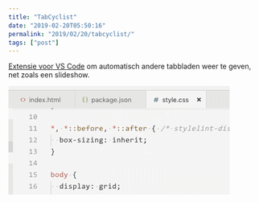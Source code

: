```yaml
---
title: "TabCyclist"
date: "2019-02-20T05:50:16"
permalink: "2019/02/20/tabcyclist/"
tags: ["post"]
---
```

[Extensie voor VS Code](https://marketplace.visualstudio.com/items?itemName=donebysimon.tabcyclist) om automatisch andere tabbladen weer te geven, net zoals een slideshow.

![](https://github.com/SimonVanherweghe/TabCyclist/raw/master/images/cyclistdemo.gif)
